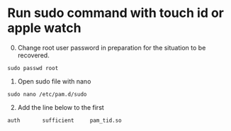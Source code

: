 # Run sudo command with touch id or apple watch
0. Change root user password in preparation for the situation to be recovered.
```
sudo passwd root
```
1. Open sudo file with nano
```
sudo nano /etc/pam.d/sudo
```
2. Add the line below to the first
```
auth       sufficient     pam_tid.so
```
